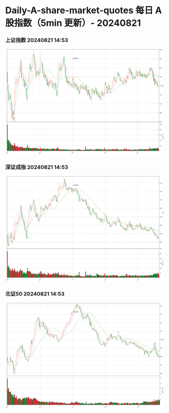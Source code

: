 
# Daily-A-share-market-quotes 每日 A 股指数（5min 更新）- 20240821

### 上证指数 20240821 14:53
![](./fig/2024/8/20240821-sh000001.png)

### 深证成指 20240821 14:53
![](./fig/2024/8/20240821-sz399001.png)

### 北证50 20240821 14:53
![](./fig/2024/8/20240821-bj899050.png)
